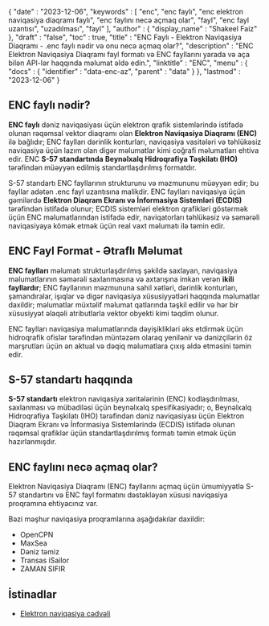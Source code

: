 {
   "date" : "2023-12-06",
   "keywords" : [
"enc",
"enc faylı",
"enc elektron naviqasiya diaqramı faylı",
"enc faylını necə açmaq olar",
"fayl",
"enc fayl uzantısı",
"uzadılması",
"fayl"
],
   "author" : {
      "display_name" : "Shakeel Faiz"
},
   "draft" : "false",
   "toc" : true,
   "title" : "ENC Faylı - Elektron Naviqasiya Diaqramı - .enc faylı nədir və onu necə açmaq olar?",
   "description" : "ENC Elektron Naviqasiya Diaqramı fayl formatı və ENC fayllarını yarada və aça bilən API-lər haqqında məlumat əldə edin.",
   "linktitle" : "ENC",
   "menu" : {
      "docs" : {
         "identifier" : "data-enc-az",
         "parent" : "data"
}
},
   "lastmod" : "2023-12-06"
}

## ENC faylı nədir?

**ENC faylı** dəniz naviqasiyası üçün elektron qrafik sistemlərində istifadə olunan rəqəmsal vektor diaqramı olan **Elektron Naviqasiya Diaqramı (ENC)** ilə bağlıdır; ENC faylları dərinlik konturları, naviqasiya vasitələri və təhlükəsiz naviqasiya üçün lazım olan digər məlumatlar kimi coğrafi məlumatları ehtiva edir. ENC **S-57 standartında** **Beynəlxalq Hidroqrafiya Təşkilatı (IHO)** tərəfindən müəyyən edilmiş standartlaşdırılmış formatdır.

S-57 standartı ENC fayllarının strukturunu və məzmununu müəyyən edir; bu fayllar adətən .enc fayl uzantısına malikdir. ENC faylları naviqasiya üçün gəmilərdə **Elektron Diaqram Ekranı və İnformasiya Sistemləri (ECDIS)** tərəfindən istifadə olunur; ECDIS sistemləri elektron qrafikləri göstərmək üçün ENC məlumatlarından istifadə edir, naviqatorları təhlükəsiz və səmərəli naviqasiyaya kömək etmək üçün real vaxt məlumatı ilə təmin edir.

## ENC Fayl Format - Ətraflı Məlumat

**ENC faylları** məlumatı strukturlaşdırılmış şəkildə saxlayan, naviqasiya məlumatlarının səmərəli saxlanmasına və axtarışına imkan verən **ikili fayllardır**; ENC fayllarının məzmununa sahil xətləri, dərinlik konturları, şamandıralar, işıqlar və digər naviqasiya xüsusiyyətləri haqqında məlumatlar daxildir; məlumatlar müxtəlif məlumat qatlarında təşkil edilir və hər bir xüsusiyyət əlaqəli atributlarla vektor obyekti kimi təqdim olunur.

ENC faylları naviqasiya məlumatlarında dəyişiklikləri əks etdirmək üçün hidroqrafik ofislər tərəfindən müntəzəm olaraq yenilənir və dənizçilərin öz marşrutları üçün ən aktual və dəqiq məlumatlara çıxış əldə etməsini təmin edir.

## S-57 standartı haqqında

**S-57 standartı** elektron naviqasiya xəritələrinin (ENC) kodlaşdırılması, saxlanması və mübadiləsi üçün beynəlxalq spesifikasiyadır; o, Beynəlxalq Hidroqrafiya Təşkilatı (IHO) tərəfindən dəniz naviqasiyası üçün Elektron Diaqram Ekranı və İnformasiya Sistemlərində (ECDIS) istifadə olunan rəqəmsal qrafiklər üçün standartlaşdırılmış formatı təmin etmək üçün hazırlanmışdır.

## ENC faylını necə açmaq olar?

Elektron Naviqasiya Diaqramı (ENC) fayllarını açmaq üçün ümumiyyətlə S-57 standartını və ENC fayl formatını dəstəkləyən xüsusi naviqasiya proqramına ehtiyacınız var.

Bəzi məşhur naviqasiya proqramlarına aşağıdakılar daxildir:

- OpenCPN
- MaxSea
- Dəniz təmiz
- Transas iSailor
- ZAMAN SIFIR

## İstinadlar
* [Elektron naviqasiya cədvəli](https://en.wikipedia.org/wiki/Electronic_navigational_chart)


